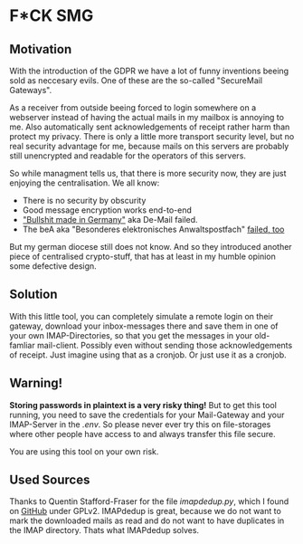 # F*CK SMG

## Motivation

With the introduction of the GDPR we have a lot of funny inventions beeing sold as neccesary evils.
One of these are the so-called "SecureMail Gateways".

As a receiver from outside beeing forced to login somewhere on a webserver instead of having the actual mails in my mailbox is annoying to me.
Also automatically sent acknowledgements of receipt rather harm than protect my privacy.
There is only a little more transport security level, but no real security advantage for me, because mails on this servers are probably still unencrypted and readable for the operators of this servers.

So while managment tells us, that there is more security now, they are just enjoying the centralisation.
We all know:

 - There is no security by obscurity
 - Good message encryption works end-to-end
 - ["Bullshit made in Germany"](https://youtu.be/p56aVppK2W4) aka De-Mail failed.
 - The beA aka "Besonderes elektronisches Anwaltspostfach" [failed, too](https://youtu.be/I_tyTYAVYDo)

But my german diocese still does not know. And so they introduced another piece of centralised crypto-stuff, that has at least in my humble opinion some defective design.

## Solution
With this little tool, you can completely simulate a remote login on their gateway, download your inbox-messages there and save them in one of your own IMAP-Directories, so that you get the messages in your old-famliar mail-client. Possibly even without sending those acknowledgements of receipt. Just imagine using that as a cronjob. Or just use it as a cronjob.

## Warning!
**Storing passwords in plaintext is a very risky thing!**
But to get this tool running, you need to save the credentials for your Mail-Gateway and your IMAP-Server in the *.env*. So please never ever try this on file-storages where other people have access to and always transfer this file secure.

You are using this tool on your own risk.


## Used Sources
Thanks to Quentin Stafford-Fraser for the file *imapdedup.py*, which I found on [GitHub](https://github.com/quentinsf/IMAPdedup) under GPLv2.
IMAPdedup is great, because we do not want to mark the downloaded mails as read and do not want to have duplicates in the IMAP directory. Thats what IMAPdedup solves.
